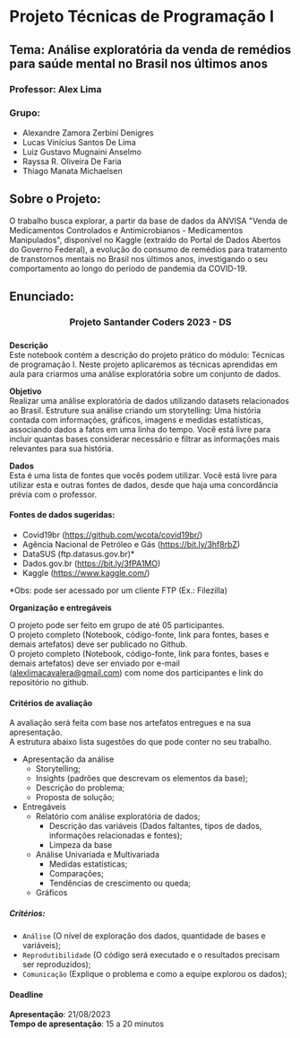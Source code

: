 # Projeto Técnicas de Programação I

## Tema: Análise exploratória da venda de remédios para saúde mental no Brasil nos últimos anos

### Professor: Alex Lima

### Grupo:

- Alexandre Zamora Zerbini Denigres
- Lucas Vinícius Santos De Lima
- Luiz Gustavo Mugnaini Anselmo
- Rayssa R. Oliveira De Faria
- Thiago Manata Michaelsen

## Sobre o Projeto:

O trabalho busca explorar, a partir da base de dados da ANVISA "Venda de Medicamentos Controlados e Antimicrobianos - Medicamentos Manipulados", disponível no Kaggle (extraído do Portal de Dados Abertos do Governo Federal), a evolução do consumo de remédios para tratamento de transtornos mentais no Brasil nos últimos anos, investigando o seu comportamento ao longo do período de pandemia da COVID-19.

## Enunciado:

<center><h3>Projeto Santander Coders 2023 - DS<h3></center>

**Descrição**<br>
Este notebook contém a descrição do projeto prático do módulo: Técnicas de programação I. Neste projeto aplicaremos as técnicas aprendidas em aula para criarmos uma análise exploratória sobre um conjunto de dados.

**Objetivo**<br> Realizar uma análise exploratória de dados utilizando datasets relacionados ao Brasil. Estruture sua análise criando um storytelling: Uma história contada com informações, gráficos, imagens e medidas estatísticas, associando dados a fatos em uma linha do tempo. Você está livre para incluir quantas bases considerar necessário e filtrar as informações mais relevantes para sua história.

**Dados**<br>
Esta é uma lista de fontes que vocês podem utilizar. Você está livre para utilizar esta e outras fontes de dados, desde que haja uma concordância prévia com o professor.

#### Fontes de dados sugeridas:

- Covid19br (https://github.com/wcota/covid19br/)
- Agência Nacional de Petróleo e Gás (https://bit.ly/3hf8rbZ)
- DataSUS (ftp.datasus.gov.br)\*
- Dados.gov.br (https://bit.ly/3fPA1MO)
- Kaggle (https://www.kaggle.com/)

\*Obs: pode ser acessado por um cliente FTP (Ex.: Filezilla)

**Organização e entregáveis**

O projeto pode ser feito em grupo de até 05 participantes.<br>
O projeto completo (Notebook, código-fonte, link para fontes, bases e demais artefatos) deve ser publicado no Github.<br>
O projeto completo (Notebook, código-fonte, link para fontes, bases e demais artefatos) deve ser enviado por e-mail (alexlimacavalera@gmail.com) com nome dos participantes e link do repositório no github.<br>

#### Critérios de avaliação

A avaliação será feita com base nos artefatos entregues e na sua apresentação.<br>
A estrutura abaixo lista sugestões do que pode conter no seu trabalho.

- Apresentação da análise
  - Storytelling;
  - Insights (padrões que descrevam os elementos da base);
  - Descrição do problema;
  - Proposta de solução;
- Entregáveis
  - Relatório com análise exploratória de dados;
    - Descrição das variáveis (Dados faltantes, tipos de dados, informações relacionadas e fontes);
    - Limpeza da base
  - Análise Univariada e Multivariada
    - Medidas estatísticas;
    - Comparações;
    - Tendências de crescimento ou queda;
  - Gráficos

##### Critérios:

- `Análise` (O nível de exploração dos dados, quantidade de bases e variáveis);
- `Reprodutibilidade` (O código será executado e o resultados precisam ser reproduzidos);
- `Comunicação` (Explique o problema e como a equipe explorou os dados);

#### Deadline

**Apresentação**: 21/08/2023 <br>
**Tempo de apresentação**: 15 a 20 minutos
